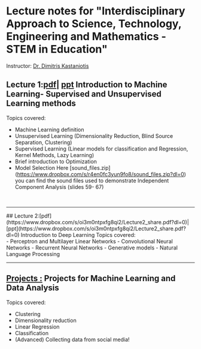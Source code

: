 # Lecture notes for "Interdisciplinary Approach to Science, Technology, Engineering and Mathematics - STEM in Education"

Instructor: [Dr. Dimitris Kastaniotis](http://www.upcv.upatras.gr/personal/kastaniotis/)
<br />

## Lecture 1:[pdf](https://www.dropbox.com/s/m5rueklu5qctlfh/Lecture1_share.pdf?dl=0)| [ppt](https://www.dropbox.com/s/quqx7r0h5ddtivu/Lecture1_share.pptx?dl=0)  Introduction to Machine Learning- Supervised and Unsupervised Learning methods
Topics covered: <br/>
- Machine Learning definition
- Unsupervised Learning (Dimensionality Reduction, Blind Source Separation, Clustering)
- Supervised Learning (Linear models for classification and Regression, Kernel Methods, Lazy Learning)
- Brief introduction to Optimization
- Model Selection
Here [sound_files.zip] (https://www.dropbox.com/s/r4en0fc3yun9fo8/sound_files.zip?dl=0) you can find the sound files used to demonstrate Independent Component Analysis (slides 59- 67) 
<br />
<hr>
## Lecture 2:[pdf](https://www.dropbox.com/s/oi3m0ntpxfg8qi2/Lecture2_share.pdf?dl=0)| [ppt](https://www.dropbox.com/s/oi3m0ntpxfg8qi2/Lecture2_share.pdf?dl=0) Introduction to Deep Learning
Topics covered: <br/>
- Perceptron and Multilayer Linear Networks
- Convolutional Neural Networks
- Recurrent Neural Networks
- Generative models
- Natural Language Processing
<hr>

## [Projects :](https://www.dropbox.com/s/0x94kp4uh5x4aw7/Projects_share.pdf?dl=0) Projects for Machine Learning and Data Analysis
Topics covered: <br/>
- Clustering
- Dimensionality reduction
- Linear Regression
- Classification
- (Advanced) Collecting data from social media!




